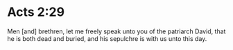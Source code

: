 # Acts 2:29

Men [and] brethren, let me freely speak unto you of the patriarch David, that he is both dead and buried, and his sepulchre is with us unto this day.